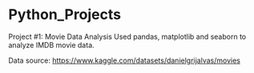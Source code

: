 # Python_Projects

Project #1: Movie Data Analysis
Used pandas, matplotlib and seaborn to analyze IMDB movie data. 

Data source: https://www.kaggle.com/datasets/danielgrijalvas/movies

